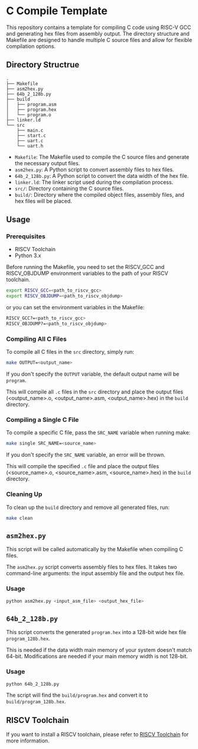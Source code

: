 # C Compile Template

This repository contains a template for compiling C code using RISC-V GCC and generating hex files from assembly output.
The directory structure and Makefile are designed to handle multiple C source files and allow for flexible compilation options.

## Directory Structrue

```
.
├── Makefile
├── asm2hex.py
├── 64b_2_128b.py
├── build
│   ├── program.asm
│   ├── program.hex
│   └── program.o
├── linker.ld
└── src
    ├── main.c
    ├── start.c
    ├── uart.c
    └── uart.h
```

- `Makefile`: The Makefile used to compile the C source files and generate the necessary output files.
- `asm2hex.py`: A Python script to convert assembly files to hex files.
- `64b_2_128b.py`: A Python script to convert the data width of the hex file.
- `linker.ld`: The linker script used during the compilation process.
- `src/`: Directory containing the C source files.
- `build/`: Directory where the compiled object files, assembly files, and hex files will be placed.

## Usage

### Prerequisites

- RISCV Toolchain
- Python 3.x

Before running the Makefile, you need to set the RISCV_GCC and RISCV_OBJDUMP environment variables to the path of your RISCV toolchain.

```sh
export RISCV_GCC=<path_to_riscv_gcc>
export RISCV_OBJDUMP=<path_to_riscv_objdump>
```

or you can set the environment variables in the Makefile:

```sh
RISCV_GCC?=<path_to_riscv_gcc>
RISCV_OBJDUMP?=<path_to_riscv_objdump>
```

### Compiling All C Files

To compile all C files in the `src` directory, simply run:

```sh
make OUTPUT=<output_name>
```
If you don't specify the `OUTPUT` variable, the default output name will be `program`.

This will compile all `.c` files in the `src` directory and place the output files (<output_name>.o, <output_name>.asm, <output_name>.hex) in the `build` directory.


### Compiling a Single C File

To compile a specific C file, pass the `SRC_NAME` variable when running make:

```sh
make single SRC_NAME=<source_name>
```

If you don't specify the `SRC_NAME` variable, an error will be thrown.

This will compile the specified `.c` file and place the output files (<source_name>.o, <source_name>.asm, <source_name>.hex) in the `build` directory.

### Cleaning Up

To clean up the `build` directory and remove all generated files, run:

```sh
make clean
```

## `asm2hex.py`

This script will be called automatically by the Makefile when compiling C files.

The `asm2hex.py` script converts assembly files to hex files. It takes two command-line arguments: the input assembly file and the output hex file.

### Usage

```sh
python asm2hex.py <input_asm_file> <output_hex_file>
```

## `64b_2_128b.py`

This script converts the generated `program.hex` into a 128-bit wide hex file `program_128b.hex`.

This is needed if the data width main memory of your system doesn't match 64-bit. Modifications are needed if your main memory width is not 128-bit.

### Usage

```sh
python 64b_2_128b.py
```

The script will find the `build/program.hex` and convert it to `build/program_128b.hex`.

## RISCV Toolchain

If you want to install a RISCV toolchain, please refer to [RISCV Toolchain](https://github.com/Siris-Li/RISC-V-GCC-TOOLCHAIN) for more information.
